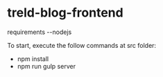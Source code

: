 # treld-blog-frontend

requirements
  --nodejs
  
To start, execute the follow commands at src folder:
<ul>  
  <li>npm install </li>
  <li>npm run gulp server</li>
</ul>
  
